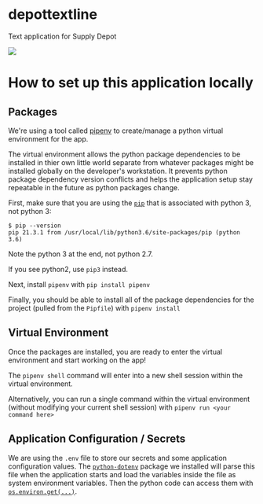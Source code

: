 # depottextline
Text application for Supply Depot


![](diagram.drawio.png)


# How to set up this application locally

## Packages

We're using a tool called [pipenv](https://pipenv.pypa.io/en/latest/index.html) to create/manage a python virtual environment for the app. 

The virtual environment allows the python package dependencies to be installed in thier own little world separate from whatever packages might be installed globally on the developer's workstation. It prevents python package dependency version conflicts and helps the application setup stay repeatable in the future as python packages change. 

First, make sure that you are using the [`pip`](https://packaging.python.org/en/latest/key_projects/#pip) that is associated with python 3, not python 3:

```
$ pip --version
pip 21.3.1 from /usr/local/lib/python3.6/site-packages/pip (python 3.6)
```

Note the python 3 at the end, not python 2.7.

If you see python2, use `pip3` instead.

Next, install `pipenv` with `pip install pipenv`

Finally, you should be able to install all of the package dependencies for the project (pulled from the `Pipfile`) with `pipenv install`

## Virtual Environment

Once the packages are installed, you are ready to enter the virtual environment and start working on the app! 

The `pipenv shell` command will enter into a new shell session within the virtual environment. 

Alternatively, you can run a single command within the virtual environment (without modifying your current shell session) with `pipenv run <your command here>`

## Application Configuration / Secrets

We are using the `.env` file to store our secrets and some application configuration values. 
The [`python-dotenv`](https://github.com/theskumar/python-dotenv) package we installed will parse this file when the application starts and load the variables inside the file as system environment variables.  Then the python code can access them with [`os.environ.get(...)`](https://docs.python.org/3.8/library/os.html#os.environ).

